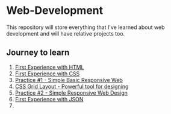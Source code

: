 # Web-Development
This repository will store everything that I've learned about web development and will have relative projects too.

## Journey to learn
1. [First Experience with HTML](https://github.com/kimjaeh10/Web-Development/tree/master/Simple%20Blog)
2. [First Experience with CSS](https://github.com/kimjaeh10/Web-Development/tree/master/Intro%20to%20CSS)
3. [Practice #1 - Simple Basic Responsive Web](https://github.com/kimjaeh10/Web-Development/tree/master/myWebsite)
4. [CSS Grid Layout - Powerful tool for designing](https://github.com/kimjaeh10/Web-Development/tree/master/CSS%20Grid%20Layout)
5. [Practice #2 - Simple Responsive Web Design](https://github.com/kimjaeh10/Web-Development/tree/master/Responsive%20Web)
6. [First Experience with JSON](https://github.com/kimjaeh10/Web-Development/tree/master/Intro%20to%20JSON)
7. 
